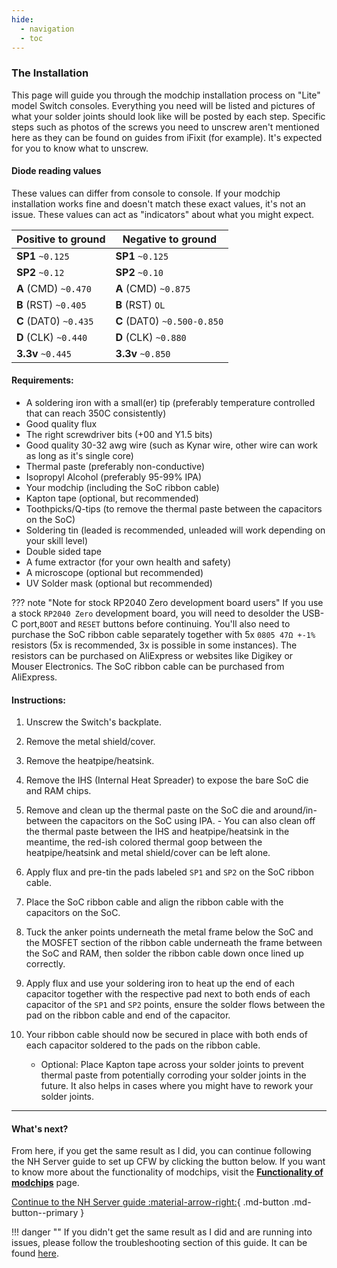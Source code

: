 ```yaml
---
hide:
  - navigation
  - toc
---
```


### **The Installation**

This page will guide you through the modchip installation process on "Lite" model Switch consoles. Everything you need will be listed and pictures of what your solder joints should look like will be posted by each step.
Specific steps such as photos of the screws you need to unscrew aren't mentioned here as they can be found on guides from iFixit (for example). It's expected for you to know what to unscrew.

#### Diode reading values

These values can differ from console to console. If your modchip installation works fine and doesn't match these exact values, it's not an issue. These values can act as "indicators" about what you might expect.

| Positive to ground        | Negative to ground           |
| ------------------------- | ---------------------------- |
| **SP1** `~0.125`          | **SP1** `~0.125`             |
| **SP2** `~0.12`           | **SP2** `~0.10`              |
| **A** (CMD) `~0.470`      | **A** (CMD) `~0.875`         |
| **B** (RST) `~0.405`      | **B** (RST) `OL`             |
| **C** (DAT0) `~0.435`     | **C** (DAT0) `~0.500-0.850`  |
| **D** (CLK) `~0.440`      | **D** (CLK) `~0.880`         |
| **3.3v** `~0.445`         | **3.3v** `~0.850`            |

#### Requirements:

- A soldering iron with a small(er) tip (preferably temperature controlled that can reach 350C consistently)
- Good quality flux
- The right screwdriver bits (+00 and Y1.5 bits)
- Good quality 30-32 awg wire (such as Kynar wire, other wire can work as long as it's single core)
- Thermal paste (preferably non-conductive)
- Isopropyl Alcohol (preferably 95-99% IPA)
- Your modchip (including the SoC ribbon cable)
- Kapton tape (optional, but recommended)
- Toothpicks/Q-tips (to remove the thermal paste between the capacitors on the SoC)
- Soldering tin (leaded is recommended, unleaded will work depending on your skill level)
- Double sided tape
- A fume extractor (for your own health and safety)
- A microscope (optional but recommended)
- UV Solder mask (optional but recommended)

??? note "Note for stock RP2040 Zero development board users"
     If you use a stock `RP2040 Zero` development board, you will need to desolder the USB-C port,`BOOT` and `RESET` buttons before continuing. You'll also need to purchase the SoC ribbon cable separately together with 5x `0805 47Ω +-1%` resistors (5x is recommended, 3x is possible in some instances).
     The resistors can be purchased on AliExpress or websites like Digikey or Mouser Electronics. The SoC ribbon cable can be purchased from AliExpress.

#### Instructions:

1. Unscrew the Switch's backplate.

2. Remove the metal shield/cover.

3. Remove the heatpipe/heatsink.

4. Remove the IHS (Internal Heat Spreader) to expose the bare SoC die and RAM chips.

5. Remove and clean up the thermal paste on the SoC die and around/in-between the capacitors on the SoC using IPA.
       - You can also clean off the thermal paste between the IHS and heatpipe/heatsink in the meantime, the red-ish colored thermal goop between the heatpipe/heatsink and metal shield/cover can be left alone.

6. Apply flux and pre-tin the pads labeled `SP1` and `SP2` on the SoC ribbon cable.

7. Place the SoC ribbon cable and align the ribbon cable with the capacitors on the SoC.

8. Tuck the anker points underneath the metal frame below the SoC and the MOSFET section of the ribbon cable underneath the frame between the SoC and RAM, then solder the ribbon cable down once lined up correctly.

9. Apply flux and use your soldering iron to heat up the end of each capacitor together with the respective pad next to both ends of each capacitor of the `SP1` and `SP2` points, ensure the solder flows between the pad on the ribbon cable and end of the capacitor.

10. Your ribbon cable should now be secured in place with both ends of each capacitor soldered to the pads on the ribbon cable.
       - Optional: Place Kapton tape across your solder joints to prevent thermal paste from potentially corroding your solder joints in the future. It also helps in cases where you might have to rework your solder joints.

-----

#### What's next?

From here, if you get the same result as I did, you can continue following the NH Server guide to set up CFW by clicking the button below. If you want to know more about the functionality of modchips, visit the [**Functionality of modchips**](../functionality/functionality_of_modchips.md) page.

[Continue to the NH Server guide :material-arrow-right:](https://nh-server.github.io/switch-guide/){ .md-button .md-button--primary }

!!! danger ""
    If you didn't get the same result as I did and are running into issues, please follow the troubleshooting section of this guide.
    It can be found [here](../troubleshooting/error_codes.md).
